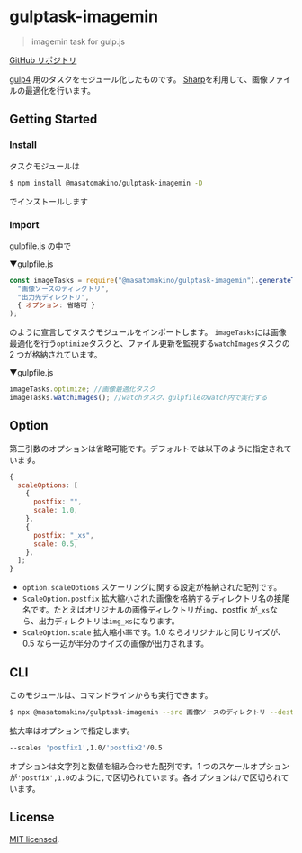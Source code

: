 # gulptask-imagemin

> imagemin task for gulp.js

[GitHub リポジトリ](https://github.com/MasatoMakino/gulptask-imagemin.git)

[gulp4](https://gulpjs.com/) 用のタスクをモジュール化したものです。
[Sharp](https://sharp.pixelplumbing.com/)を利用して、画像ファイルの最適化を行います。

## Getting Started

### Install

タスクモジュールは

```bash
$ npm install @masatomakino/gulptask-imagemin -D
```

でインストールします

### Import

gulpfile.js の中で

▼gulpfile.js

```js
const imageTasks = require("@masatomakino/gulptask-imagemin").generateTasks(
  "画像ソースのディレクトリ",
  "出力先ディレクトリ",
  { オプション: 省略可 }
);
```

のように宣言してタスクモジュールをインポートします。
`imageTasks`には画像最適化を行う`optimize`タスクと、ファイル更新を監視する`watchImages`タスクの 2 つが格納されています。

▼gulpfile.js

```js
imageTasks.optimize; //画像最適化タスク
imageTasks.watchImages(); //watchタスク、gulpfileのwatch内で実行する
```

## Option

第三引数のオプションは省略可能です。デフォルトでは以下のように指定されています。

```js
{
  scaleOptions: [
    {
      postfix: "",
      scale: 1.0,
    },
    {
      postfix: "_xs",
      scale: 0.5,
    },
  ];
}
```

- `option.scaleOptions` スケーリングに関する設定が格納された配列です。
- `ScaleOption.postfix` 拡大縮小された画像を格納するディレクトリ名の接尾名です。たとえばオリジナルの画像ディレクトリが`img`、postfix が`_xs`なら、出力ディレクトリは`img_xs`になります。
- `ScaleOption.scale` 拡大縮小率です。1.0 ならオリジナルと同じサイズが、0.5 なら一辺が半分のサイズの画像が出力されます。

## CLI

このモジュールは、コマンドラインからも実行できます。

```bash
$ npx @masatomakino/gulptask-imagemin --src 画像ソースのディレクトリ --dest 出力先ディレクトリ
```

拡大率はオプションで指定します。

```bash
--scales 'postfix1',1.0/'postfix2'/0.5
```

オプションは文字列と数値を組み合わせた配列です。1 つのスケールオプションが`'postfix',1.0`のように`,`で区切られています。各オプションは`/`で区切られています。

## License

[MIT licensed](LICENSE).

